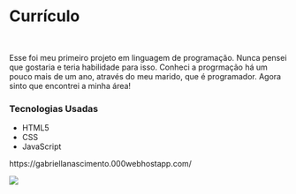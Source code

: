<body>
 <h1>Currículo</h1><br>
  <p>Esse foi meu primeiro projeto em linguagem de programação.
   Nunca pensei que gostaria e teria habilidade para isso. Conheci a progrmação há um pouco mais de um ano, através do meu marido, que é programador. 
   Agora sinto que encontrei a minha área!
  </p>
  <h3>Tecnologias Usadas</h2>
  <ul>
    <Li>HTML5</Li>
    <li>CSS</li>
    <li>JavaScript</li>
  </ul>
  <p>https://gabriellanascimento.000webhostapp.com/</p>
  <img src="https://user-images.githubusercontent.com/108557566/180042851-f5cbe0b2-2cb9-44ee-8f5e-d8b0540127db.png">
</body>

